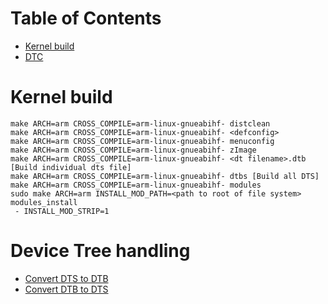 # Table of Contents
- [Kernel build](#kernel)
- [DTC](#dtc)

<a name="kernel"></a>
# Kernel build
```
make ARCH=arm CROSS_COMPILE=arm-linux-gnueabihf- distclean
make ARCH=arm CROSS_COMPILE=arm-linux-gnueabihf- <defconfig>
make ARCH=arm CROSS_COMPILE=arm-linux-gnueabihf- menuconfig
make ARCH=arm CROSS_COMPILE=arm-linux-gnueabihf- zImage
make ARCH=arm CROSS_COMPILE=arm-linux-gnueabihf- <dt filename>.dtb [Build individual dts file]
make ARCH=arm CROSS_COMPILE=arm-linux-gnueabihf- dtbs [Build all DTS]
make ARCH=arm CROSS_COMPILE=arm-linux-gnueabihf- modules
sudo make ARCH=arm INSTALL_MOD_PATH=<path to root of file system> modules_install
 - INSTALL_MOD_STRIP=1
```

<a name="dtc"></a>
# Device Tree handling
- [Convert DTS to DTB](https://gist.github.com/aakbar5/60e432b4e16843bef8656de88ab1e1b7)
- [Convert DTB to DTS](https://gist.github.com/aakbar5/60e432b4e16843bef8656de88ab1e1b7)
